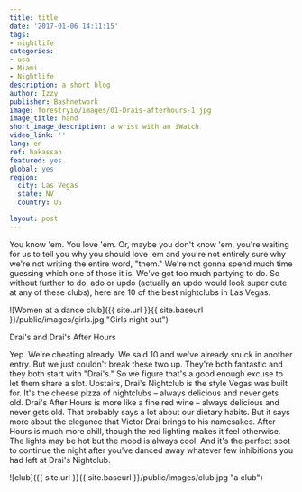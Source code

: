 ```yaml
---
title: title
date: '2017-01-06 14:11:15'
tags:
- nightlife
categories:
- usa
- Miami
- Nightlife
description: a short blog
author: Izzy
publisher: Bashnetwork
image: forestryio/images/01-Drais-afterhours-1.jpg
image_title: hand
short_image_description: a wrist with an iWatch
video_link: ''
lang: en
ref: hakassan
featured: yes
global: yes
region:
  city: Las Vegas
  state: NV
  country: US

layout: post
---
```

You know 'em. You love 'em. Or, maybe you don't know 'em, you're waiting for us to tell you why you should love 'em and you're not entirely sure why we're not writing the entire word, "them." We're not gonna spend much time guessing which one of those it is. We've got too much partying to do. So without further to do, ado or updo (actually an updo would look super cute at any of these clubs), here are 10 of the best nightclubs in Las Vegas.  

![Women at a dance club]({{ site.url }}{{ site.baseurl }}/public/images/girls.jpg "Girls night out")

Drai's and Drai's After Hours

Yep. We're cheating already. We said 10 and we've already snuck in another entry. But we just couldn't break these two up. They're both fantastic and they both start with "Drai's." So we figure that's a good enough excuse to let them share a slot. Upstairs, Drai's Nightclub is the style Vegas was built for. It's the cheese pizza of nightclubs – always delicious and never gets old. Drai's After Hours is more like a fine red wine – always delicious and never gets old. That probably says a lot about our dietary habits. But it says more about the elegance that Victor Drai brings to his namesakes. After Hours is much more chill, though the red lighting makes it feel otherwise. The lights may be hot but the mood is always cool. And it's the perfect spot to continue the night after you've danced away whatever few inhibitions you had left at Drai's Nightclub.

![club]({{ site.url }}{{ site.baseurl }}/public/images/club.jpg "a club")
